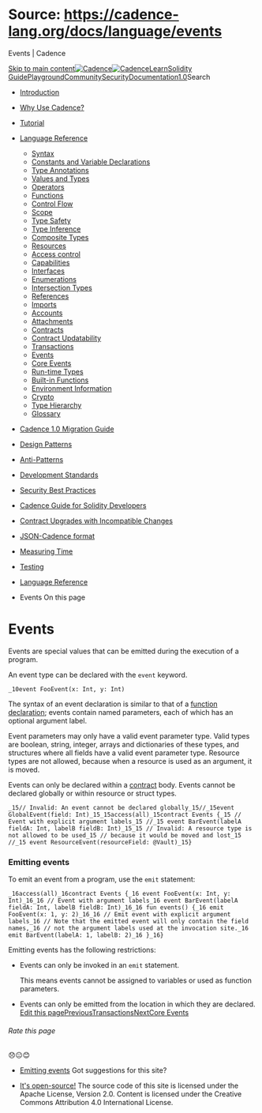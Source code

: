 # Source: https://cadence-lang.org/docs/language/events




Events | Cadence




[Skip to main content](#__docusaurus_skipToContent_fallback)[![Cadence](/img/logo.svg)![Cadence](/img/logo.svg)](/)[Learn](/learn)[Solidity Guide](/docs/solidity-to-cadence)[Playground](https://play.flow.com/)[Community](/community)[Security](https://flow.com/flow-responsible-disclosure/)[Documentation](/docs/)[1.0](/docs/)Search

* [Introduction](/docs/)
* [Why Use Cadence?](/docs/why)
* [Tutorial](/docs/tutorial/first-steps)
* [Language Reference](/docs/language/)
  + [Syntax](/docs/language/syntax)
  + [Constants and Variable Declarations](/docs/language/constants-and-variables)
  + [Type Annotations](/docs/language/type-annotations)
  + [Values and Types](/docs/language/values-and-types)
  + [Operators](/docs/language/operators)
  + [Functions](/docs/language/functions)
  + [Control Flow](/docs/language/control-flow)
  + [Scope](/docs/language/scope)
  + [Type Safety](/docs/language/type-safety)
  + [Type Inference](/docs/language/type-inference)
  + [Composite Types](/docs/language/composite-types)
  + [Resources](/docs/language/resources)
  + [Access control](/docs/language/access-control)
  + [Capabilities](/docs/language/capabilities)
  + [Interfaces](/docs/language/interfaces)
  + [Enumerations](/docs/language/enumerations)
  + [Intersection Types](/docs/language/intersection-types)
  + [References](/docs/language/references)
  + [Imports](/docs/language/imports)
  + [Accounts](/docs/language/accounts/)
  + [Attachments](/docs/language/attachments)
  + [Contracts](/docs/language/contracts)
  + [Contract Updatability](/docs/language/contract-updatability)
  + [Transactions](/docs/language/transactions)
  + [Events](/docs/language/events)
  + [Core Events](/docs/language/core-events)
  + [Run-time Types](/docs/language/run-time-types)
  + [Built-in Functions](/docs/language/built-in-functions)
  + [Environment Information](/docs/language/environment-information)
  + [Crypto](/docs/language/crypto)
  + [Type Hierarchy](/docs/language/type-hierarchy)
  + [Glossary](/docs/language/glossary)
* [Cadence 1.0 Migration Guide](/docs/cadence-migration-guide/)
* [Design Patterns](/docs/design-patterns)
* [Anti-Patterns](/docs/anti-patterns)
* [Development Standards](/docs/project-development-tips)
* [Security Best Practices](/docs/security-best-practices)
* [Cadence Guide for Solidity Developers](/docs/solidity-to-cadence)
* [Contract Upgrades with Incompatible Changes](/docs/contract-upgrades)
* [JSON-Cadence format](/docs/json-cadence-spec)
* [Measuring Time](/docs/measuring-time)
* [Testing](/docs/testing-framework)


* [Language Reference](/docs/language/)
* Events
On this page
# Events

Events are special values that can be emitted during the execution of a program.

An event type can be declared with the `event` keyword.

 `_10event FooEvent(x: Int, y: Int)`

The syntax of an event declaration is similar to that of
a [function declaration](/docs/language/functions#function-declarations);
events contain named parameters, each of which has an optional argument label.

Event parameters may only have a valid event parameter type.
Valid types are boolean, string, integer, arrays and dictionaries of these types,
and structures where all fields have a valid event parameter type.
Resource types are not allowed, because when a resource is used as an argument, it is moved.

Events can only be declared within a [contract](/docs/language/contracts) body.
Events cannot be declared globally or within resource or struct types.

 `_15// Invalid: An event cannot be declared globally_15//_15event GlobalEvent(field: Int)_15_15access(all)_15contract Events {_15 // Event with explicit argument labels_15 //_15 event BarEvent(labelA fieldA: Int, labelB fieldB: Int)_15_15 // Invalid: A resource type is not allowed to be used_15 // because it would be moved and lost_15 //_15 event ResourceEvent(resourceField: @Vault)_15}`
### Emitting events[​](#emitting-events "Direct link to Emitting events")

To emit an event from a program, use the `emit` statement:

 `_16access(all)_16contract Events {_16 event FooEvent(x: Int, y: Int)_16_16 // Event with argument labels_16 event BarEvent(labelA fieldA: Int, labelB fieldB: Int)_16_16 fun events() {_16 emit FooEvent(x: 1, y: 2)_16_16 // Emit event with explicit argument labels_16 // Note that the emitted event will only contain the field names,_16 // not the argument labels used at the invocation site._16 emit BarEvent(labelA: 1, labelB: 2)_16 }_16}`

Emitting events has the following restrictions:

* Events can only be invoked in an `emit` statement.
  
  This means events cannot be assigned to variables or used as function parameters.
* Events can only be emitted from the location in which they are declared.
[Edit this page](https://github.com/onflow/cadence-lang.org/tree/main/docs/language/events.md)[PreviousTransactions](/docs/language/transactions)[NextCore Events](/docs/language/core-events)
###### Rate this page

😞😐😊

* [Emitting events](#emitting-events)
Got suggestions for this site? 

* [It's open-source!](https://github.com/onflow/cadence-lang.org)
The source code of this site is licensed under the Apache License, Version 2.0.
Content is licensed under the Creative Commons Attribution 4.0 International License.

